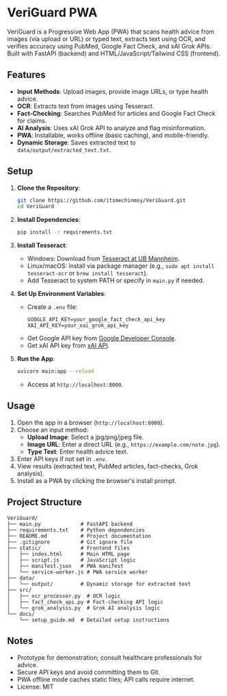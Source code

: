 # VeriGuard PWA

VeriGuard is a Progressive Web App (PWA) that scans health advice from images (via upload or URL) or typed text, extracts text using OCR, and verifies accuracy using PubMed, Google Fact Check, and xAI Grok APIs. Built with FastAPI (backend) and HTML/JavaScript/Tailwind CSS (frontend).

## Features
- **Input Methods**: Upload images, provide image URLs, or type health advice.
- **OCR**: Extracts text from images using Tesseract.
- **Fact-Checking**: Searches PubMed for articles and Google Fact Check for claims.
- **AI Analysis**: Uses xAI Grok API to analyze and flag misinformation.
- **PWA**: Installable, works offline (basic caching), and mobile-friendly.
- **Dynamic Storage**: Saves extracted text to `data/output/extracted_text.txt`.

## Setup
1. **Clone the Repository**:
   ```bash
   git clone https://github.com/itsmechinmoy/VeriGuard.git
   cd VeriGuard
   ```

2. **Install Dependencies**:
   ```bash
   pip install -r requirements.txt
   ```

3. **Install Tesseract**:
   - Windows: Download from [Tesseract at UB Mannheim](https://github.com/UB-Mannheim/tesseract/wiki).
   - Linux/macOS: Install via package manager (e.g., `sudo apt install tesseract-ocr` or `brew install tesseract`).
   - Add Tesseract to system PATH or specify in `main.py` if needed.

4. **Set Up Environment Variables**:
   - Create a `.env` file:
     ```plaintext
     GOOGLE_API_KEY=your_google_fact_check_api_key
     XAI_API_KEY=your_xai_grok_api_key
     ```
   - Get Google API key from [Google Developer Console](https://console.developers.google.com/).
   - Get xAI API key from [xAI API](https://x.ai/api).

5. **Run the App**:
   ```bash
   uvicorn main:app --reload
   ```
   - Access at `http://localhost:8000`.

## Usage
1. Open the app in a browser (`http://localhost:8000`).
2. Choose an input method:
   - **Upload Image**: Select a jpg/png/jpeg file.
   - **Image URL**: Enter a direct URL (e.g., `https://example.com/note.jpg`).
   - **Type Text**: Enter health advice text.
3. Enter API keys if not set in `.env`.
4. View results (extracted text, PubMed articles, fact-checks, Grok analysis).
5. Install as a PWA by clicking the browser's install prompt.

## Project Structure
```
VeriGuard/
├── main.py             # FastAPI backend
├── requirements.txt    # Python dependencies
├── README.md           # Project documentation
├── .gitignore          # Git ignore file
├── static/             # Frontend files
│   ├── index.html      # Main HTML page
│   ├── script.js       # JavaScript logic
│   ├── manifest.json   # PWA manifest
│   └── service-worker.js # PWA service worker
├── data/
│   └── output/         # Dynamic storage for extracted text
├── src/
│   ├── ocr_processor.py  # OCR logic
│   ├── fact_check_api.py # Fact-checking API logic
│   └── grok_analysis.py  # Grok AI analysis logic
└── docs/
    └── setup_guide.md  # Detailed setup instructions
```

## Notes
- Prototype for demonstration; consult healthcare professionals for advice.
- Secure API keys and avoid committing them to Git.
- PWA offline mode caches static files; API calls require internet.
- License: MIT